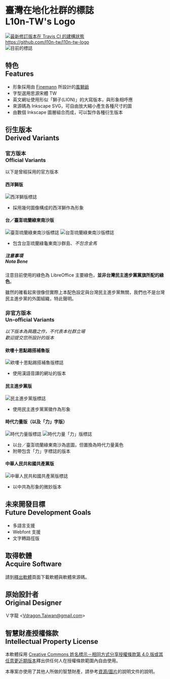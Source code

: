 # 臺灣在地化社群的標誌<br />L10n-TW's Logo
[![最新修訂版本在 Travis CI 的建構狀態](https://travis-ci.org/l10n-tw/l10n-tw-logo.svg?branch=%E4%B8%BB%E8%A6%81%E9%96%8B%E7%99%BC%E5%88%86%E6%94%AF)](https://travis-ci.org/l10n-tw/l10n-tw-logo)  
<https://github.com/l10n-tw/l10n-tw-logo>  
![目前的標誌](http://l10n.tw/l10n-tw-logo/圖片/l10n-tw-logo.svg)

## 特色<br>Features
* 形象採用由 [Finemann](https://en.wikipedia.org/wiki/User:Finemann) 所設計的[風獅爺](https://zh.wikipedia.org/wiki/%E9%A2%A8%E7%8D%85%E7%88%BA)
* 字型選用思源宋體 TW
* 英文網址使用形似「獅子(LION)」的大寫版本，與形象相呼應
* 來源碼為 Inkscape SVG，可自由放大縮小產生各種尺寸的圖
* 由數個 Inkscape 圖層組合而成，可以製作各種衍生版本

## 衍生版本<br>Derived Variants
### 官方版本<br>Official Variants
以下是曾經採用的官方版本

#### 西洋獅版
![西洋獅版標誌](http://l10n.tw/l10n-tw-logo/圖片/l10n-tw-logo-lion.svg)

* 採用幾何圖像構成的西洋獅作為形象

#### 台／臺澎琉蘭綠東南沙版
![臺澎琉蘭綠東南沙版標誌](http://l10n.tw/l10n-tw-logo/圖片/l10n-tw-logo-tai.svg)
![台澎琉蘭綠東南沙版標誌](http://l10n.tw/l10n-tw-logo/圖片/l10n-tw-logo-new-tai.svg)

* 包含台澎琉蘭綠龜東南沙群島、*不包含金馬*

##### 注意事項<br>Nota Bene
注意目前使用的綠色為 LibreOffice 主要綠色，**並非台灣民主進步黨黨旗所配的綠色**。

雖然的確看起來很像但實際上本配色設定與台灣民主進步黨無關，我們也不是台灣民主進步黨的外圍組織，特此聲明。

### 非官方版本<br>Un-official Variants
*以下版本為興趣之作，不代表本社群立場*  
*歡迎提交您所設計的版本*

#### 欸嘍十恩點踢搭補魯版
![欸嘍十恩點踢搭補魯版標誌](http://l10n.tw/l10n-tw-logo/圖片/l10n-tw-logo-chinese-url.svg)

* 使用漢語音譯的網址的版本

#### 民主進步黨版
![民主進步黨版標誌](http://l10n.tw/l10n-tw-logo/圖片/l10n-tw-logo-dpp.svg)

* 使用民主進步黨黨徽作為形象

#### 時代力量版（以及「力」字版）
![時代力量版標誌](http://l10n.tw/l10n-tw-logo/圖片/l10n-tw-logo-new-power-party.svg)
![時代力量「力」版標誌](http://l10n.tw/l10n-tw-logo/圖片/l10n-tw-logo-new-power-party-with-li.svg)

* 以台／臺澎琉蘭綠東南沙為底圖，但置換為時代力量黃色
* 附帶包含「力」字標誌的版本

#### 中華人民共和國共產黨版
![中華人民共和國共產黨版標誌](http://l10n.tw/l10n-tw-logo/圖片/l10n-tw-logo-china-communist.svg)

* 以中共為形象的微妙版本

## 未來開發目標<br>Future Development Goals
* 多語言支援
* Webfont 支援
* 文字轉路徑版

## 取得軟體<br>Acquire Software
請到[釋出軟體](https://github.com/l10n-tw/l10n-tw-logo/releases)頁面下載軟體與軟體來源碼。

## 原始設計者<br>Original Designer
Ｖ字龍 &lt;<Vdragon.Taiwan@gmail.com>&gt;

## 智慧財產授權條款<br>Intellectual Property License
本軟體採用 [Creative Commons 姓名標示－相同方式分享授權條款第 4.0 版或其任意更近期版本](https://creativecommons.org/licenses/by-sa/4.0/)釋出供任何人在授權條款範圍內自由使用。

本專案亦使用了其他人所做的智慧財產，請參考[資源/圖片](https://github.com/l10n-tw/l10n-tw-logo/tree/HEAD/資源/圖片)的說明文件的說明。
